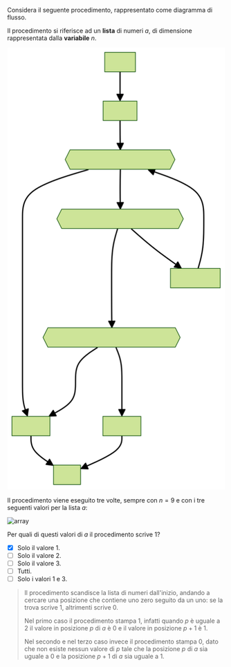 Considera il seguente procedimento, rappresentato come diagramma di flusso.

Il procedimento si riferisce ad un **lista** di numeri $a$, di dimensione rappresentata dalla **variabile** $n$.

![Diagramma di flusso](flowchart.svg)

Il procedimento viene eseguito tre volte, sempre con $n = 9$ e con i tre seguenti valori per la lista $a$:

![array](fig1.asy?w=650)

Per quali di questi valori di $a$ il procedimento scrive 1?

- [x] Solo il valore 1.
- [ ] Solo il valore 2.
- [ ] Solo il valore 3.
- [ ] Tutti.
- [ ] Solo i valori 1 e 3.

> Il procedimento scandisce la lista di numeri dall'inizio, andando a cercare una posizione che contiene uno zero seguito da un uno: se la trova scrive $1$, altrimenti scrive $0$.
>
> Nel primo caso il procedimento stampa $1$, infatti quando $p$ è uguale a $2$ il valore in posizione $p$ di $a$ è $0$ e il valore in posizione $p+1$ è $1$.
>
> Nel secondo e nel terzo caso invece il procedimento stampa $0$, dato che non esiste nessun valore di $p$ tale che la posizione $p$ di $a$ sia uguale a $0$ e la posizione $p+1$ di $a$ sia uguale a $1$.
